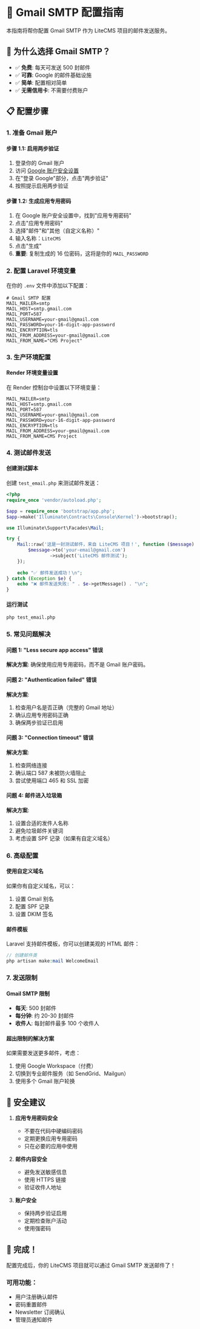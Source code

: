 # 📧 Gmail SMTP 配置指南

本指南将帮你配置 Gmail SMTP 作为 LiteCMS 项目的邮件发送服务。

## 🌟 为什么选择 Gmail SMTP？

- ✅ **免费**: 每天可发送 500 封邮件
- ✅ **可靠**: Google 的邮件基础设施
- ✅ **简单**: 配置相对简单
- ✅ **无需信用卡**: 不需要付费账户

## 📋 配置步骤

### 1. 准备 Gmail 账户

#### 步骤 1.1: 启用两步验证
1. 登录你的 Gmail 账户
2. 访问 [Google 账户安全设置](https://myaccount.google.com/security)
3. 在"登录 Google"部分，点击"两步验证"
4. 按照提示启用两步验证

#### 步骤 1.2: 生成应用专用密码
1. 在 Google 账户安全设置中，找到"应用专用密码"
2. 点击"应用专用密码"
3. 选择"邮件"和"其他（自定义名称）"
4. 输入名称：`LiteCMS`
5. 点击"生成"
6. **重要**: 复制生成的 16 位密码，这将是你的 `MAIL_PASSWORD`

### 2. 配置 Laravel 环境变量

在你的 `.env` 文件中添加以下配置：

```env
# Gmail SMTP 配置
MAIL_MAILER=smtp
MAIL_HOST=smtp.gmail.com
MAIL_PORT=587
MAIL_USERNAME=your-gmail@gmail.com
MAIL_PASSWORD=your-16-digit-app-password
MAIL_ENCRYPTION=tls
MAIL_FROM_ADDRESS=your-gmail@gmail.com
MAIL_FROM_NAME="CMS Project"
```

### 3. 生产环境配置

#### Render 环境变量设置
在 Render 控制台中设置以下环境变量：

```
MAIL_MAILER=smtp
MAIL_HOST=smtp.gmail.com
MAIL_PORT=587
MAIL_USERNAME=your-gmail@gmail.com
MAIL_PASSWORD=your-16-digit-app-password
MAIL_ENCRYPTION=tls
MAIL_FROM_ADDRESS=your-gmail@gmail.com
MAIL_FROM_NAME=CMS Project
```

### 4. 测试邮件发送

#### 创建测试脚本
创建 `test_email.php` 来测试邮件发送：

```php
<?php
require_once 'vendor/autoload.php';

$app = require_once 'bootstrap/app.php';
$app->make('Illuminate\Contracts\Console\Kernel')->bootstrap();

use Illuminate\Support\Facades\Mail;

try {
    Mail::raw('这是一封测试邮件，来自 LiteCMS 项目！', function ($message) {
        $message->to('your-email@gmail.com')
                ->subject('LiteCMS 邮件测试');
    });
    
    echo "✅ 邮件发送成功！\n";
} catch (Exception $e) {
    echo "❌ 邮件发送失败: " . $e->getMessage() . "\n";
}
```

#### 运行测试
```bash
php test_email.php
```

### 5. 常见问题解决

#### 问题 1: "Less secure app access" 错误
**解决方案**: 确保使用应用专用密码，而不是 Gmail 账户密码。

#### 问题 2: "Authentication failed" 错误
**解决方案**: 
1. 检查用户名是否正确（完整的 Gmail 地址）
2. 确认应用专用密码正确
3. 确保两步验证已启用

#### 问题 3: "Connection timeout" 错误
**解决方案**:
1. 检查网络连接
2. 确认端口 587 未被防火墙阻止
3. 尝试使用端口 465 和 SSL 加密

#### 问题 4: 邮件进入垃圾箱
**解决方案**:
1. 设置合适的发件人名称
2. 避免垃圾邮件关键词
3. 考虑设置 SPF 记录（如果有自定义域名）

### 6. 高级配置

#### 使用自定义域名
如果你有自定义域名，可以：
1. 设置 Gmail 别名
2. 配置 SPF 记录
3. 设置 DKIM 签名

#### 邮件模板
Laravel 支持邮件模板，你可以创建美观的 HTML 邮件：

```php
// 创建邮件类
php artisan make:mail WelcomeEmail
```

### 7. 发送限制

#### Gmail SMTP 限制
- **每天**: 500 封邮件
- **每分钟**: 约 20-30 封邮件
- **收件人**: 每封邮件最多 100 个收件人

#### 超出限制的解决方案
如果需要发送更多邮件，考虑：
1. 使用 Google Workspace（付费）
2. 切换到专业邮件服务（如 SendGrid、Mailgun）
3. 使用多个 Gmail 账户轮换

## 🔐 安全建议

1. **应用专用密码安全**
   - 不要在代码中硬编码密码
   - 定期更换应用专用密码
   - 只在必要的应用中使用

2. **邮件内容安全**
   - 避免发送敏感信息
   - 使用 HTTPS 链接
   - 验证收件人地址

3. **账户安全**
   - 保持两步验证启用
   - 定期检查账户活动
   - 使用强密码

## 🎉 完成！

配置完成后，你的 LiteCMS 项目就可以通过 Gmail SMTP 发送邮件了！

### 可用功能：
- 用户注册确认邮件
- 密码重置邮件
- Newsletter 订阅确认
- 管理员通知邮件 